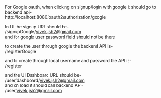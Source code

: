 

For Google oauth, when clicking on signup/login with google it should go to backend api-<br>
http://localhost:8080/oauth2/authorization/google

In UI the signup URL should be-<br>
/signupGoogle/vivek.jsh2@gmail.com  <br>
and for google user password field should not be there


to create the user through google the backend API is- <br>
/registerGoogle

and to create through local username and password the API is- <br>
/register

and the UI Dashboard URL should be-<br>
/user/dashboard/vivek.jsh2@gmail.com <br>
and on load it should call backend API- <br>
/user/vivek.jsh2@gmail.com
